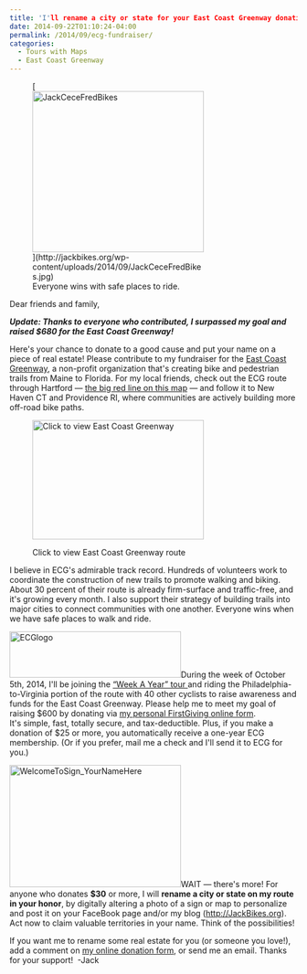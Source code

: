 ```yaml
---
title: 'I'll rename a city or state for your East Coast Greenway donation'
date: 2014-09-22T01:10:24-04:00
permalink: /2014/09/ecg-fundraiser/
categories:
  - Tours with Maps
  - East Coast Greenway
---
```

<figure id="attachment_125" aria-describedby="caption-attachment-125" style="width: 300px" class="wp-caption alignright">[<img class="wp-image-125 size-medium" src="http://jackbikes.org/wp-content/uploads/2014/09/JackCeceFredBikes-300x282.jpg" alt="JackCeceFredBikes" width="300" height="282" />](http://jackbikes.org/wp-content/uploads/2014/09/JackCeceFredBikes.jpg)<figcaption id="caption-attachment-125" class="wp-caption-text">Everyone wins with safe places to ride.</figcaption></figure>

Dear friends and family,

**_Update: Thanks to everyone who contributed, I surpassed my goal and raised $680 for the East Coast Greenway!_**

Here's your chance to donate to a good cause and put your name on a piece of real estate! Please contribute to my fundraiser for the <a href="http://www.greenway.org/" target="_blank">East Coast Greenway</a>, a non-profit organization that's creating bike and pedestrian trails from Maine to Florida. For my local friends, check out the ECG route through Hartford &#8212; <a href="http://www.opencyclemap.org/?zoom=12&lat=41.76561&lon=-72.68028&layers=B0000" target="_blank">the big red line on this map</a> &#8212; and follow it to New Haven CT and Providence RI, where communities are actively building more off-road bike paths.<figure id="attachment_147" aria-describedby="caption-attachment-147" style="width: 300px" class="wp-caption alignleft">

<a href="http://www.opencyclemap.org/?zoom=12&lat=41.76561&lon=-72.68028&layers=B0000" target="_blank"><img class="wp-image-147 size-full" src="http://jackbikes.org/wp-content/uploads/2014/09/ECG-Hartford-e1411436287381.png" alt="Click to view East Coast Greenway" width="300" height="209" /></a><figcaption id="caption-attachment-147" class="wp-caption-text">Click to view East Coast Greenway route</figcaption></figure>

I believe in ECG's admirable track record. Hundreds of volunteers work to coordinate the construction of new trails to promote walking and biking. About 30 percent of their route is already firm-surface and traffic-free, and it's growing every month. I also support their strategy of building trails into major cities to connect communities with one another. Everyone wins when we have safe places to walk and ride.

[<img class="alignright wp-image-126 size-medium" src="http://jackbikes.org/wp-content/uploads/2014/09/ECGlogo-300x81.jpg" alt="ECGlogo" width="300" height="81" srcset="https://jackbikes.org/wp-content/uploads/2014/09/ECGlogo-300x81.jpg 300w, https://jackbikes.org/wp-content/uploads/2014/09/ECGlogo.jpg 316w" sizes="(max-width: 300px) 100vw, 300px" />](http://jackbikes.org/wp-content/uploads/2014/09/ECGlogo.jpg)During the week of October 5th, 2014, I'll be joining the <a href="http://www.greenway.org/way-tour-2014" target="_blank">&#8220;Week A Year&#8221; tour </a>and riding the Philadelphia-to-Virginia portion of the route with 40 other cyclists to raise awareness and funds for the East Coast Greenway. Please help me to meet my goal of raising $600 by donating via <a href="http://www.firstgiving.com/fundraiser/JackDougherty/2014-week-a-year-bike-tour" target="_blank">my personal FirstGiving online form</a>. It's simple, fast, totally secure, and tax-deductible. Plus, if you make a donation of $25 or more, you automatically receive a one-year ECG membership. (Or if you prefer, mail me a check and I'll send it to ECG for you.)

[<img class="alignright wp-image-148 size-medium" src="http://jackbikes.org/wp-content/uploads/2014/09/WelcomeToSign_YourNameHere-300x214.jpg" alt="WelcomeToSign_YourNameHere" width="300" height="214" srcset="https://jackbikes.org/wp-content/uploads/2014/09/WelcomeToSign_YourNameHere-300x214.jpg 300w, https://jackbikes.org/wp-content/uploads/2014/09/WelcomeToSign_YourNameHere.jpg 400w" sizes="(max-width: 300px) 100vw, 300px" />](http://jackbikes.org/wp-content/uploads/2014/09/WelcomeToSign_YourNameHere.jpg)WAIT &#8212; there's more! For anyone who donates **$30** or more, I will **rename a city or state on my route in your honor**, by digitally altering a photo of a sign or map to personalize and post it on your FaceBook page and/or my blog (<a href="http://JackBikes.org" target="_blank">http://JackBikes.org</a>). Act now to claim valuable territories in your name. Think of the possibilities!

If you want me to rename some real estate for you (or someone you love!), add a comment on <a href="http://www.firstgiving.com/fundraiser/JackDougherty/2014-week-a-year-bike-tour" target="_blank">my online donation form</a>, or send me an email. Thanks for your support!  -Jack

